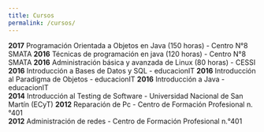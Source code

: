 ```yaml
---
title: Cursos
permalink: /cursos/
---
```


__2017__ Programación Orientada a Objetos en Java (150 horas) - Centro N°8 SMATA
__2016__ Técnicas de programación en java (120 horas) - Centro N°8 SMATA
__2016__ Administración básica y avanzada de Linux (80 horas) - CESSI
__2016__ Introducción a Bases de Datos y SQL - educacionIT
__2016__ Introducción al Paradigma de Objetos - educacionIT
__2016__ Introducción a Java -  educacionIT  
__2014__ Introducción al Testing de Software -  Universidad Nacional de San Martín (ECyT)
__2012__ Reparación de Pc - Centro de Formación Profesional n.°401  
__2012__ Administración de redes - Centro de Formación Profesional n.°401  
  
